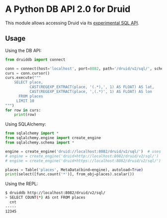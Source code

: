 # A Python DB API 2.0 for Druid #

This module allows accessing Druid via its [experimental SQL API](http://druid.io/docs/latest/querying/sql.html).

## Usage ##

Using the DB API:

```python
from druiddb import connect

conn = connect(host='localhost', port=8082, path='/druid/v2/sql/', scheme='http')
curs = conn.cursor()
curs.execute("""
    SELECT place,
           CAST(REGEXP_EXTRACT(place, '(.*),', 1) AS FLOAT) AS lat,
           CAST(REGEXP_EXTRACT(place, ',(.*)', 1) AS FLOAT) AS lon
      FROM places
     LIMIT 10
""")
for row in curs:
    print(row)
```
        
Using SQLAlchemy:

```python
from sqlalchemy import *
from sqlalchemy.engine import create_engine
from sqlalchemy.schema import *

engine = create_engine('druid://localhost:8082/druid/v2/sql/')  # uses HTTP by default :(
# engine = create_engine('druid+http://localhost:8082/druid/v2/sql/')
# engine = create_engine('druid+https://localhost:8082/druid/v2/sql/')

places = Table('places', MetaData(bind=engine), autoload=True)
print(select([func.count('*')], from_obj=places).scalar())
```

Using the REPL:

```bash
$ druiddb http://localhost:8082/druid/v2/sql/
> SELECT COUNT(*) AS cnt FROM places
  cnt
-----
12345
```
